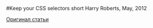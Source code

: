 #Keep your CSS selectors short
Harry Roberts, May, 2012

[Оригинал статьи](http://csswizardry.com/2012/05/keep-your-css-selectors-short/)